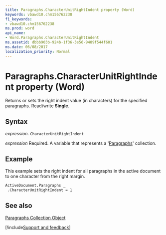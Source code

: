 ```yaml
---
title: Paragraphs.CharacterUnitRightIndent property (Word)
keywords: vbawd10.chm156762238
f1_keywords:
- vbawd10.chm156762238
ms.prod: word
api_name:
- Word.Paragraphs.CharacterUnitRightIndent
ms.assetid: dbbb903b-924b-1f36-3e56-9489f544f601
ms.date: 06/08/2017
localization_priority: Normal
---
```



# Paragraphs.CharacterUnitRightIndent property (Word)

Returns or sets the right indent value (in characters) for the specified paragraphs. Read/write  **Single**.


## Syntax

_expression_. `CharacterUnitRightIndent`

_expression_ Required. A variable that represents a '[Paragraphs](Word.paragraphs.md)' collection.


## Example

This example sets the right indent for all paragraphs in the active document to one character from the right margin.


```vb
ActiveDocument.Paragraphs _ 
 .CharacterUnitRightIndent = 1
```


## See also


[Paragraphs Collection Object](Word.paragraphs.md)

[!include[Support and feedback](~/includes/feedback-boilerplate.md)]